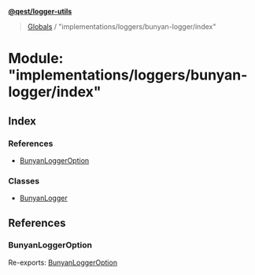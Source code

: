 **[@qest/logger-utils](../README.md)**

> [Globals](../README.md) / "implementations/loggers/bunyan-logger/index"

# Module: "implementations/loggers/bunyan-logger/index"

## Index

### References

* [BunyanLoggerOption](_implementations_loggers_bunyan_logger_index_.md#bunyanloggeroption)

### Classes

* [BunyanLogger](../classes/_implementations_loggers_bunyan_logger_index_.bunyanlogger.md)

## References

### BunyanLoggerOption

Re-exports: [BunyanLoggerOption](../interfaces/_implementations_loggers_bunyan_logger_interfaces_.bunyanloggeroption.md)

